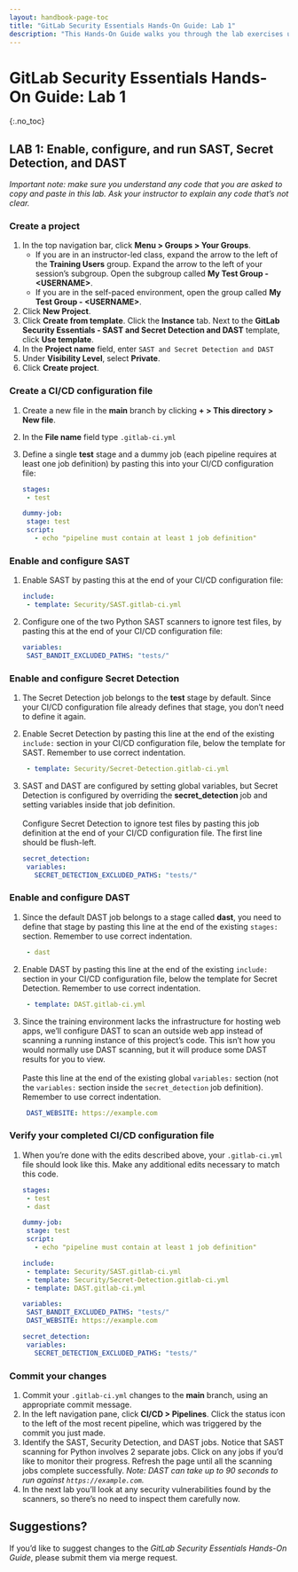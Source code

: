 ```yaml
---
layout: handbook-page-toc
title: "GitLab Security Essentials Hands-On Guide: Lab 1"
description: "This Hands-On Guide walks you through the lab exercises used in the GitLab Security Essentials course."
---
```

# GitLab Security Essentials Hands-On Guide: Lab 1
{:.no_toc}

## LAB 1: Enable, configure, and run SAST, Secret Detection, and DAST

*Important note: make sure you understand any code that you are asked to copy and paste in this lab. Ask your instructor to explain any code that’s not clear.*


### Create a project

1. In the top navigation bar, click **Menu > Groups > Your Groups**.
    + If you are in an instructor-led class, expand the arrow to the left of the **Training Users** group. Expand the arrow to the left of your session’s subgroup. Open the subgroup called **My Test Group - \<USERNAME\>**.
    + If you are in the self-paced environment, open the group called **My Test Group - \<USERNAME\>**.
1. Click **New Project**.
1. Click **Create from template**. Click the **Instance** tab. Next to the **GitLab Security Essentials - SAST and Secret Detection and DAST** template, click **Use template**.
1. In the **Project name** field, enter `SAST and Secret Detection and DAST`
1. Under **Visibility Level**, select **Private**.
1. Click **Create project**.


### Create a CI/CD configuration file

1. Create a new file in the **main** branch by clicking **+ > This directory > New file**.
1. In the **File name** field type `.gitlab-ci.yml`
1. Define a single **test** stage and a dummy job (each pipeline requires at least one job definition) by pasting this into your CI/CD configuration file:

    ```yml
   stages:
     - test

   dummy-job:
     stage: test
     script:
       - echo "pipeline must contain at least 1 job definition"
    ```

### Enable and configure SAST

1. Enable SAST by pasting this at the end of your CI/CD configuration file:

    ```yml
   include:
     - template: Security/SAST.gitlab-ci.yml
    ```
1. Configure one of the two Python SAST scanners to ignore test files, by pasting this at the end of your CI/CD configuration file:

    ```yml
   variables:
     SAST_BANDIT_EXCLUDED_PATHS: "tests/"
    ```
   
### Enable and configure Secret Detection

1. The Secret Detection job belongs to the **test** stage by default. Since your CI/CD configuration file already defines that stage, you don’t need to define it again.
2. Enable Secret Detection by pasting this line at the end of the existing `include:` section in your CI/CD configuration file, below the template for SAST. Remember to use correct indentation.

    ```yml
     - template: Security/Secret-Detection.gitlab-ci.yml
    ```

3. SAST and DAST are configured by setting global variables, but Secret Detection is configured by overriding the **secret_detection** job and setting variables inside that job definition.<br/><br/>Configure Secret Detection to ignore test files by pasting this job definition at the end of your CI/CD configuration file. The first line should be flush-left.

    ```yml
   secret_detection:
     variables:
       SECRET_DETECTION_EXCLUDED_PATHS: "tests/"
    ```

### Enable and configure DAST

1. Since the default DAST job belongs to a stage called **dast**, you need to define that stage by pasting this line at the end of the existing `stages:` section. Remember to use correct indentation.

    ```yml
     - dast
    ```
   
1. Enable DAST by pasting this line at the end of the existing `include:` section in your CI/CD configuration file, below the template for Secret Detection. Remember to use correct indentation.

    ```yml
     - template: DAST.gitlab-ci.yml
    ```

1. Since the training environment lacks the infrastructure for hosting web apps, we’ll configure DAST to scan an outside web app instead of scanning a running instance of this project’s code. This isn’t how you would normally use DAST scanning, but it will produce some DAST results for you to view.<br/><br/>Paste this line at the end of the existing global `variables:` section (not the `variables:` section inside the `secret_detection` job definition). Remember to use correct indentation.

    ```yml
     DAST_WEBSITE: https://example.com
    ```


### Verify your completed CI/CD configuration file

1. When you’re done with the edits described above, your `.gitlab-ci.yml` file should look like this. Make any additional edits necessary to match this code.

    ```yml
   stages:
     - test
     - dast
   
   dummy-job:
     stage: test
     script:
       - echo "pipeline must contain at least 1 job definition"
   
   include:
     - template: Security/SAST.gitlab-ci.yml
     - template: Security/Secret-Detection.gitlab-ci.yml
     - template: DAST.gitlab-ci.yml
   
   variables:
     SAST_BANDIT_EXCLUDED_PATHS: "tests/"
     DAST_WEBSITE: https://example.com
   
   secret_detection:
     variables:
       SECRET_DETECTION_EXCLUDED_PATHS: "tests/"
    ```

### Commit your changes

1. Commit your `.gitlab-ci.yml` changes to the **main** branch, using an appropriate commit message.
1. In the left navigation pane, click **CI/CD > Pipelines**. Click the status icon to the left of the most recent pipeline, which was triggered by the commit you just made.
1. Identify the SAST, Security Detection, and DAST jobs. Notice that SAST scanning for Python involves 2 separate jobs. Click on any jobs if you’d like to monitor their progress. Refresh the page until all the scanning jobs complete successfully. *Note: DAST can take up to 90 seconds to run against `https://example.com`.*
1. In the next lab you’ll look at any security vulnerabilities found by the scanners, so there’s no need to inspect them carefully now.


## Suggestions?

If you’d like to suggest changes to the *GitLab Security Essentials Hands-On Guide*, please submit them via merge request.

